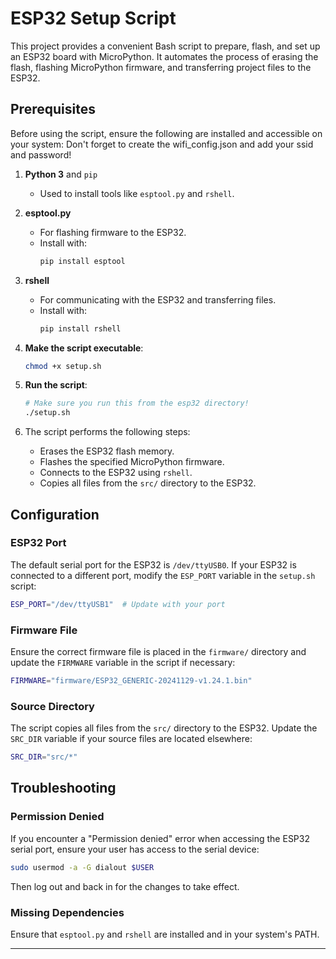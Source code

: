 
# ESP32 Setup Script

This project provides a convenient Bash script to prepare, flash, and set up an ESP32 board with MicroPython. It automates the process of erasing the flash, flashing MicroPython firmware, and transferring project files to the ESP32.

## Prerequisites

Before using the script, ensure the following are installed and accessible on your system:
Don't forget to create the wifi_config.json and add your ssid and password!

1. **Python 3** and `pip`
   - Used to install tools like `esptool.py` and `rshell`.
2. **esptool.py**
   - For flashing firmware to the ESP32.
   - Install with:
     ```bash
     pip install esptool
     ```
3. **rshell**
   - For communicating with the ESP32 and transferring files.
   - Install with:
     ```bash
     pip install rshell
     ```

1. **Make the script executable**:
   ```bash
   chmod +x setup.sh
   ```

2. **Run the script**:
   ```bash
   # Make sure you run this from the esp32 directory!
   ./setup.sh
   ```

3. The script performs the following steps:
   - Erases the ESP32 flash memory.
   - Flashes the specified MicroPython firmware.
   - Connects to the ESP32 using `rshell`.
   - Copies all files from the `src/` directory to the ESP32.

## Configuration

### ESP32 Port
The default serial port for the ESP32 is `/dev/ttyUSB0`. If your ESP32 is connected to a different port, modify the `ESP_PORT` variable in the `setup.sh` script:

```bash
ESP_PORT="/dev/ttyUSB1"  # Update with your port
```

### Firmware File
Ensure the correct firmware file is placed in the `firmware/` directory and update the `FIRMWARE` variable in the script if necessary:

```bash
FIRMWARE="firmware/ESP32_GENERIC-20241129-v1.24.1.bin"
```

### Source Directory
The script copies all files from the `src/` directory to the ESP32. Update the `SRC_DIR` variable if your source files are located elsewhere:

```bash
SRC_DIR="src/*"
```

## Troubleshooting

### Permission Denied
If you encounter a "Permission denied" error when accessing the ESP32 serial port, ensure your user has access to the serial device:

```bash
sudo usermod -a -G dialout $USER
```

Then log out and back in for the changes to take effect.

### Missing Dependencies
Ensure that `esptool.py` and `rshell` are installed and in your system's PATH.

---
